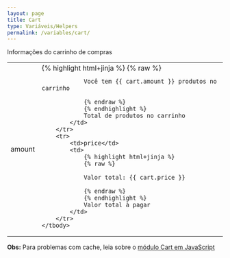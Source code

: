 ```yaml
---
layout: page
title: Cart
type: Variáveis/Helpers
permalink: /variables/cart/
---
```


Informações do carrinho de compras

<table>
    <tbody>
        <tr>
            <td>amount</td>
            <td>
                {% highlight html+jinja %}
                {% raw %}

                Você tem {{ cart.amount }} produtos no carrinho

                {% endraw %}
                {% endhighlight %}
                Total de produtos no carrinho
            </td>
        </tr>
        <tr>
            <td>price</td>
            <td>
                {% highlight html+jinja %}
                {% raw %}

                Valor total: {{ cart.price }}

                {% endraw %}
                {% endhighlight %}
                Valor total à pagar
            </td>
        </tr>
    </tbody>
</table>

**Obs:** Para problemas com cache, leia sobre o [módulo Cart em JavaScript](/js/cart)